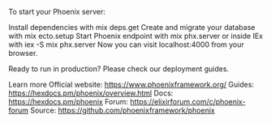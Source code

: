 To start your Phoenix server:

Install dependencies with mix deps.get
Create and migrate your database with mix ecto.setup
Start Phoenix endpoint with mix phx.server or inside IEx with iex -S mix phx.server
Now you can visit localhost:4000 from your browser.

Ready to run in production? Please check our deployment guides.

Learn more
Official website: https://www.phoenixframework.org/
Guides: https://hexdocs.pm/phoenix/overview.html
Docs: https://hexdocs.pm/phoenix
Forum: https://elixirforum.com/c/phoenix-forum
Source: https://github.com/phoenixframework/phoenix
